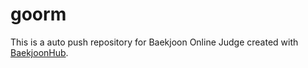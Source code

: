 # goorm
This is a auto push repository for Baekjoon Online Judge created with [BaekjoonHub](https://github.com/BaekjoonHub/BaekjoonHub).
